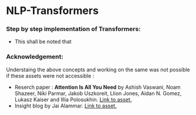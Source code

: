 # NLP-Transformers

### Step by step implementation of Transformers:
- This shall be noted that 

### Acknowledgement:
Understaing the above concepts and working on the same was not possible if these assets were not accessible : 
- Reserch paper : **Attention Is All You Need** by Ashish Vaswani, Noam Shazeer, Niki Parmar, Jakob Uszkoreit, Llion Jones, Aidan N. Gomez, Lukasz Kaiser and Illia Polosukhin. [Link to asset.](https://proceedings.neurips.cc/paper/2017/file/3f5ee243547dee91fbd053c1c4a845aa-Paper.pdf)
- Insight blog by Jai Alammar. [Link to asset.](https://jalammar.github.io/illustrated-transformer/)
